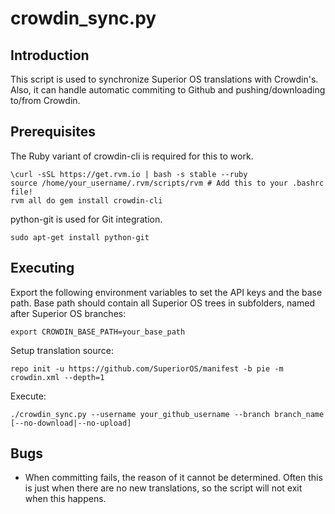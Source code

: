 crowdin_sync.py
==================

Introduction
------------
This script is used to synchronize Superior OS translations with Crowdin's. Also, it can handle
automatic commiting to Github and pushing/downloading to/from Crowdin.

Prerequisites
-------------
The Ruby variant of crowdin-cli is required for this to work.

    \curl -sSL https://get.rvm.io | bash -s stable --ruby
    source /home/your_username/.rvm/scripts/rvm # Add this to your .bashrc file!
    rvm all do gem install crowdin-cli

python-git is used for Git integration.

    sudo apt-get install python-git

Executing
---------
Export the following environment variables to set the API keys and the base path.
Base path should contain all Superior OS trees in subfolders, named after Superior OS branches:

    export CROWDIN_BASE_PATH=your_base_path

Setup translation source:

    repo init -u https://github.com/SuperiorOS/manifest -b pie -m crowdin.xml --depth=1

Execute:

    ./crowdin_sync.py --username your_github_username --branch branch_name [--no-download|--no-upload]

Bugs
----
 - When committing fails, the reason of it cannot be determined. Often this is just when there
   are no new translations, so the script will not exit when this happens.
